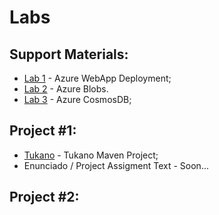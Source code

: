 # Labs


## Support Materials:
* [Lab 1](lab1)  - Azure WebApp Deployment;
* [Lab 2](lab2)  - Azure Blobs.
* [Lab 3](lab3)  - Azure CosmosDB;

<!--
* [Lab 3](lab3)  - Azure CosmosDB;
-->

## Project #1:
* [Tukano](https://github.com/smduarte/scc2425/tree/main/scc2425-tukano)  - Tukano Maven Project;
* Enunciado / Project Assigment Text - Soon...

## Project #2:
